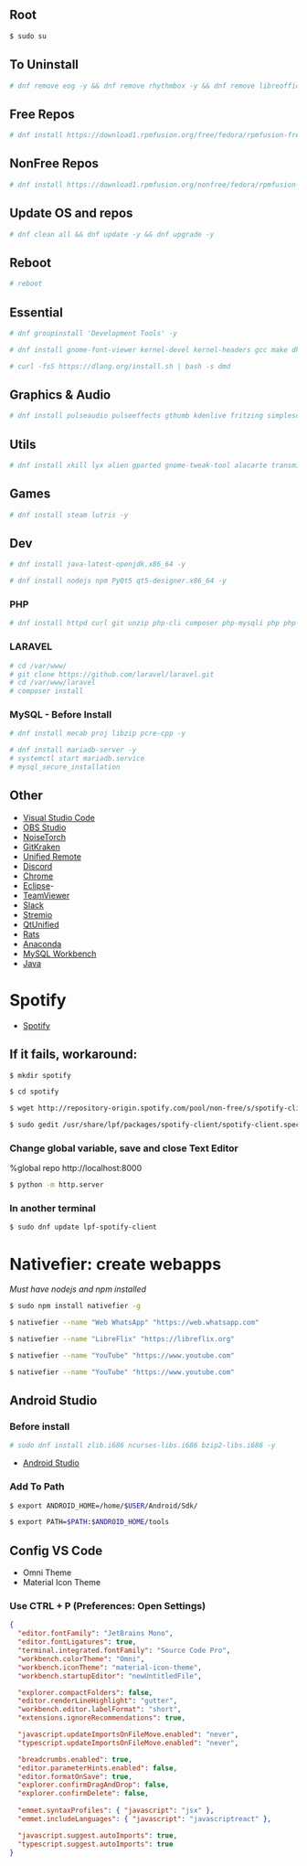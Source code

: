 ## Root
```sh
$ sudo su
```

## To Uninstall
```sh
# dnf remove eog -y && dnf remove rhythmbox -y && dnf remove libreoffice* -y && dnf remove totem -y && dnf remove cheese -y && dnf remove gnome-maps -y && dnf remove gnome-contacts -y && dnf remove gnome-weather -y && dnf remove gnome-boxes -y && dnf remove gnome-photos -y
```

## Free Repos
```sh 
# dnf install https://download1.rpmfusion.org/free/fedora/rpmfusion-free-release-$(rpm -E %fedora).noarch.rpm -y
```
## NonFree Repos
```sh
# dnf install https://download1.rpmfusion.org/nonfree/fedora/rpmfusion-nonfree-release-$(rpm -E %fedora).noarch.rpm -y
```

## Update OS and repos
```sh
# dnf clean all && dnf update -y && dnf upgrade -y
```

## Reboot
```sh
# reboot
```

## Essential

```sh
# dnf groupinstall 'Development Tools' -y
```

```sh
# dnf install gnome-font-viewer kernel-devel kernel-headers gcc make dkms acpid libglvnd-glx libglvnd-opengl libglvnd-devel pkgconfig libcurl-devel sqlite-devel libnotify-devel -y
```

```sh
# curl -fsS https://dlang.org/install.sh | bash -s dmd
```

## Graphics & Audio
```sh
# dnf install pulseaudio pulseeffects gthumb kdenlive fritzing simplescreenrecorder vlc audacity inkscape gimp -y
```

## Utils
```sh
# dnf install xkill lyx alien gparted gnome-tweak-tool alacarte transmission telegram -y 
```

## Games
```sh
# dnf install steam lutris -y
```

## Dev

```sh
# dnf install java-latest-openjdk.x86_64 -y
```

```sh
# dnf install nodejs npm PyQt5 qt5-designer.x86_64 -y
```

### PHP
```sh
# dnf install httpd curl git unzip php-cli composer php-mysqli php php-zip php-mysqlnd php-mcrypt php-xml php-mbstring -y
```

### LARAVEL
```sh
# cd /var/www/
# git clone https://github.com/laravel/laravel.git
# cd /var/www/laravel
# composer install
```

### MySQL - Before Install

```sh
# dnf install mecab proj libzip pcre-cpp -y
```
```sh
# dnf install mariadb-server -y
# systemctl start mariadb.service
# mysql_secure_installation
```

## Other

- [Visual Studio Code](https://code.visualstudio.com)
- [OBS Studio](https://obsproject.com/wiki/install-instructions#fedora-installation-unofficial)
- [NoiseTorch](https://github.com/lawl/NoiseTorch/releases)
- [GitKraken](https://www.gitkraken.com/download/linux-rpm)
- [Unified Remote](https://www.unifiedremote.com/download/other#linux)
- [Discord](https://github.com/RPM-Outpost/discord)
- [Chrome](https://www.google.com/chrome/?platform=linux)
- [Eclipse](https://www.eclipse.org/downloads)- 
- [TeamViewer](https://www.teamviewer.com/pt-br/download/linux)
- [Slack](https://slack.com/intl/pt-br/downloads/linux)
- [Stremio](https://www.stremio.com/downloads)
- [QtUnified](https://download.qt.io/official_releases/online_installers)
- [Rats](https://github.com/DEgITx/rats-search)
- [Anaconda](https://www.anaconda.com/products/individual)
- [MySQL Workbench](https://dev.mysql.com/downloads/workbench)
- [Java](https://docs.fedoraproject.org/en-US/quick-docs/installing-java)


# Spotify

- [Spotify](https://docs.fedoraproject.org/en-US/quick-docs/installing-spotify)

## If it fails, workaround:

```sh
$ mkdir spotify
```
```sh
$ cd spotify
```
```sh
$ wget http://repository-origin.spotify.com/pool/non-free/s/spotify-client/spotify-client_1.1.42.622.gbd112320-37_amd64.deb
```
```sh
$ sudo gedit /usr/share/lpf/packages/spotify-client/spotify-client.spec
```

### Change global variable, save and close Text Editor
%global repo        http://localhost:8000

```sh
$ python -m http.server
```

### In another terminal
```sh
$ sudo dnf update lpf-spotify-client 
```

# Nativefier: create webapps
*Must have nodejs and npm installed*

```sh
$ sudo npm install nativefier -g
```
```sh
$ nativefier --name "Web WhatsApp" "https://web.whatsapp.com"
```
```sh
$ nativefier --name "LibreFlix" "https://libreflix.org"
```
```sh
$ nativefier --name "YouTube" "https://www.youtube.com"
```
```sh
$ nativefier --name "YouTube" "https://www.youtube.com"
```

## Android Studio 

### Before install
```sh
# sudo dnf install zlib.i686 ncurses-libs.i686 bzip2-libs.i686 -y
```

- [Android Studio](https://developer.android.com/studio/install#linux)


### Add To Path
```sh
$ export ANDROID_HOME=/home/$USER/Android/Sdk/
```
```sh
$ export PATH=$PATH:$ANDROID_HOME/tools
```

## Config VS Code

- Omni Theme
- Material Icon Theme

### Use CTRL + P (Preferences: Open Settings)
```json
{
  "editor.fontFamily": "JetBrains Mono",
  "editor.fontLigatures": true,
  "terminal.integrated.fontFamily": "Source Code Pro",
  "workbench.colorTheme": "Omni",
  "workbench.iconTheme": "material-icon-theme",
  "workbench.startupEditor": "newUntitledFile",

  "explorer.compactFolders": false,
  "editor.renderLineHighlight": "gutter",
  "workbench.editor.labelFormat": "short",
  "extensions.ignoreRecommendations": true,

  "javascript.updateImportsOnFileMove.enabled": "never",
  "typescript.updateImportsOnFileMove.enabled": "never",

  "breadcrumbs.enabled": true,
  "editor.parameterHints.enabled": false,
  "editor.formatOnSave": true,
  "explorer.confirmDragAndDrop": false,
  "explorer.confirmDelete": false,
  
  "emmet.syntaxProfiles": { "javascript": "jsx" },
  "emmet.includeLanguages": { "javascript": "javascriptreact" },

  "javascript.suggest.autoImports": true,
  "typescript.suggest.autoImports": true
}
```
